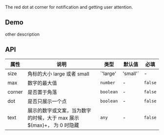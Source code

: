 The red dot at corner for notification and getting user attention.

## Demo

other description

## API

| 属性   | 说明                                                                   | 类型                | 默认值 | 必填    |
| ------ | ---------------------------------------------------------------------- | ------------------- | ------ | ------- |
| size   | 角标的大小 large 或者 small                                            | `'large' | 'small'` | -      | `false` |
| max    | 数字的最大值                                                           | `number`            | -      | `false` |
| corner | 是否置于角落                                                           | `boolean`           | -      | `false` |
| dot    | 是否只展示一个点                                                       | `boolean`           | -      | `false` |
| text   | 展示的数字或文案，当为数字的时候，大于 max 展示 \${max}+， 为 0 时隐藏 | `any`               | -      | `false` |
